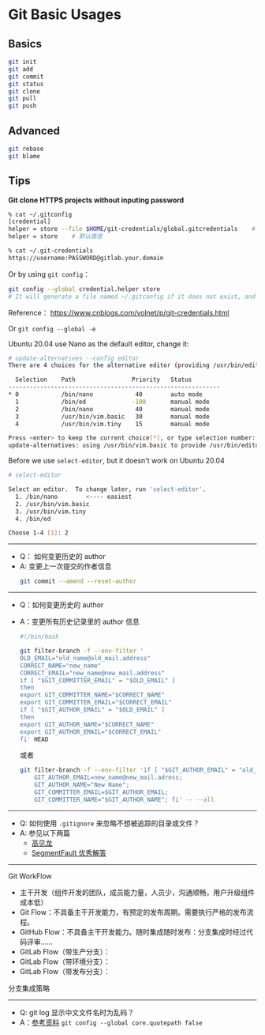 # Git Basic Usages

## Basics

```bash
git init
git add 
git commit
git status
git clone
git pull
git push
```

## Advanced

```bash
git rebase
git blame
```

## Tips

**Git clone HTTPS projects without inputing password**

  ```bash
  % cat ~/.gitconfig
  [credential]
  helper = store --file $HOME/git-credentials/global.gitcredentials    # 指定路径
  helper = store    # 默认路径

  % cat ~/.git-credentials
  https://username:PASSWORD@gitlab.your.domain
  ```

Or by using `git config`：

  ```bash
  git config --global credential.helper store 
  # It will generate a file named ~/.gitconfig if it does not exist, and append a line with content like `helper = store`
  ```

Reference： https://www.cnblogs.com/volnet/p/git-credentials.html

Or `git config --global -e`


Ubuntu 20.04 use Nano as the default editor, change it:

  ```bash
  # update-alternatives --config editor
  There are 4 choices for the alternative editor (providing /usr/bin/editor).

    Selection    Path                Priority   Status
  ------------------------------------------------------------
  * 0            /bin/nano            40        auto mode
    1            /bin/ed             -100       manual mode
    2            /bin/nano            40        manual mode
    3            /usr/bin/vim.basic   30        manual mode
    4            /usr/bin/vim.tiny    15        manual mode

  Press <enter> to keep the current choice[*], or type selection number: 3
  update-alternatives: using /usr/bin/vim.basic to provide /usr/bin/editor (editor) in manual mode
  ```

Before we use `select-editor`, but it doesn't work on Ubuntu 20.04

  ```bash
  # select-editor

  Select an editor.  To change later, run 'select-editor'.
    1. /bin/nano        <---- easiest
    2. /usr/bin/vim.basic
    3. /usr/bin/vim.tiny
    4. /bin/ed

  Choose 1-4 [1]: 2
```

---


- Q： 如何变更历史的 author
- A:  变更上一次提交的作者信息
    ```bash 
    git commit --amend --reset-author
    ```

---

- Q：如何变更历史的 author
- A：变更所有历史记录里的 author 信息
    ```bash
    #!/bin/bash

    git filter-branch -f --env-filter '
    OLD_EMAIL="old_name@old_mail.address"
    CORRECT_NAME="new_name"
    CORRECT_EMAIL="new_name@new_mail.address"
    if [ "$GIT_COMMITTER_EMAIL" = "$OLD_EMAIL" ]
    then
    export GIT_COMMITTER_NAME="$CORRECT_NAME"
    export GIT_COMMITTER_EMAIL="$CORRECT_EMAIL"
    if [ "$GIT_AUTHOR_EMAIL" = "$OLD_EMAIL" ]
    then
    export GIT_AUTHOR_NAME="$CORRECT_NAME"
    export GIT_AUTHOR_EMAIL="$CORRECT_EMAIL"
    fi' HEAD
    ```

    或者

    ```bash
    git filter-branch -f --env-filter 'if [ "$GIT_AUTHOR_EMAIL" = "old_name@old_mail.adress" ]; then
        GIT_AUTHOR_EMAIL=new_name@new_mail.adress;
        GIT_AUTHOR_NAME="New Name";
        GIT_COMMITTER_EMAIL=$GIT_AUTHOR_EMAIL;
        GIT_COMMITTER_NAME="$GIT_AUTHOR_NAME"; fi' -- --all
    ```

---

- Q: 如何使用 `.gitignore` 来忽略不想被追踪的目录或文件？
- A: 参见以下两篇
    - [高见龙](https://gitbook.tw/chapters/using-git/ignore.html) 
    - [SegmentFault 优秀解答](https://segmentfault.com/q/1010000000430426)

---

Git WorkFlow
- 主干开发（组件开发的团队，成员能力量，人员少，沟通顺畅，用户升级组件成本低）
- Git Flow：不具备主干开发能力，有预定的发布周期。需要执行严格的发布流程。
- GitHub Flow：不具备主干开发能力。随时集成随时发布：分支集成时经过代码评审……
- GitLab Flow（带生产分支）：
- GitLab Flow（带环境分支）：
- GitLab Flow（带发布分支）：

分支集成策略

--- 

- Q: git log 显示中文文件名时为乱码？
- A：[参考资料](https://support.huaweicloud.com/usermanual-codehub/devcloud_hlp_0957.html) `git config --global core.quotepath false`
